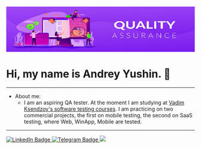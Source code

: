 ![](QA.jpg)

# Hi, my name is Andrey Yushin.  👋
___
* About me:
    * I am an aspiring QA tester. At the moment I am studying at [Vadim Ksendzov's software testing courses](https://ksendzov.com/). I am practicing on two commercial projects, the first on mobile testing, the second on SaaS testing, where Web, WinApp, Mobile are tested. 
___
<div id "badges">
<a href="https://www.linkedin.com/in/andrey-yushin-ba6570290?trk=contact-info">
   <img src="https://img.shields.io/badge/LinkedIn-blue?style=for-the-badge&logo=linkedin&logoColor=white" alt="LinkedIn Badge"/>
   
<a href="https://t.me/Zeinkor">   
   <img src="https://img.shields.io/badge/Telegram-white?style=for-the-badge&logo=Telegram" alt="Telegram Badge"/>
   
<a href="https://Zeinkor@gmail.com">
   <img src="https://img.shields.io/badge/Gmail-white?style=for-the-badge&logo=Gmail"/>
</div> 
